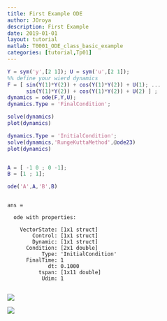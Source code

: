 ```yaml
---
title: First Example ODE
author: JOroya
description: First Example
date: 2019-01-01
layout: tutorial
matlab: T0001_ODE_class_basic_example
categories: [tutorial,Tp01]
---
```

```matlab
Y = sym('y',[2 1]); U = sym('u',[2 1]);
%% define your wierd dynamics
F = [ sin(Y(1)*Y(2)) + cos(Y(1)*Y(2)) + U(1); ...
      sin(Y(1)*Y(2)) + cos(Y(1)*Y(2)) + U(2) ] ;
dynamics = ode(F,Y,U);
dynamics.Type = 'FinalCondition';

solve(dynamics)
plot(dynamics)

dynamics.Type = 'InitialCondition';
solve(dynamics,'RungeKuttaMethod',@ode23)
plot(dynamics)


A = [ -1 0 ; 0 -1];
B = [1 ; 1];

ode('A',A,'B',B)
```


```

ans = 

  ode with properties:

    VectorState: [1x1 struct]
        Control: [1x1 struct]
        Dynamic: [1x1 struct]
      Condition: [2x1 double]
           Type: 'InitialCondition'
      FinalTime: 1
             dt: 0.1000
          tspan: [1x11 double]
           Udim: 1


```


![]({{site.url}}/{{site.baseurl}}/assets/imgs/Tp01/T0001/copiaRM_01.png)

![]({{site.url}}/{{site.baseurl}}/assets/imgs/Tp01/T0001/copiaRM_02.png)

